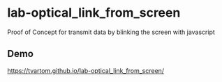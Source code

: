 # lab-optical_link_from_screen
Proof of Concept for transmit data by blinking the screen with javascript


## Demo
https://tvartom.github.io/lab-optical_link_from_screen/
